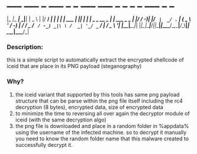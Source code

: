 #   ___        ___    _ ___ _  _  ___ ___ _        _ _            _     ___     _               _           
 |_ _|__ ___|_ _|__| | _ \ \| |/ __/ __| |_  ___| | |__ ___  __| |___| __|_ _| |_ _ _ __ _ __| |_ ___ _ _ 
  | |/ _/ -_)| |/ _` |  _/ .` | (_ \__ \ ' \/ -_) | / _/ _ \/ _` / -_) _|\ \ /  _| '_/ _` / _|  _/ _ \ '_|
 |___\__\___|___\__,_|_| |_|\_|\___|___/_||_\___|_|_\__\___/\__,_\___|___/_\_\\__|_| \__,_\__|\__\___/_|

### Description: 
this is a simple script to automatically extract the encrypted shellcode of iceid that are place in its PNG payload (steganography)

### Why?
1. the iceid variant that supported by this tools has same png payload structure that can be parse within the png file itself including the rc4 decryption (8 bytes), encrypted data, size of encrypted data
2. to minimize the time to reversing all over again the decryptor module of iceid (with the same decryption algo)
3. the png file is downloaded and place in a random folder in %appdata% using the username of the infected machine. so to decrypt it manually you need to know the random folder name that this malware created to successfully decrypt it.



